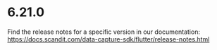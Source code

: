 
# 6.21.0

Find the release notes for a specific version in our documentation: https://docs.scandit.com/data-capture-sdk/flutter/release-notes.html
